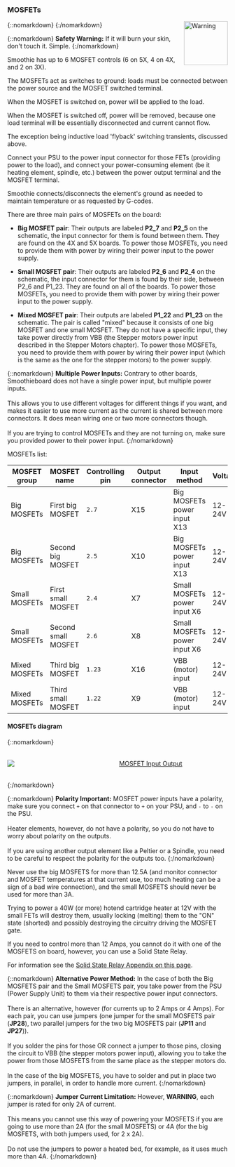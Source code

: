 ### MOSFETs

{::nomarkdown}
<a href="/images/temporary/mosfet-generic.jpg">
  <img src="/images/temporary/mosfet-generic.jpg" alt="Warning" style="width: 100px; height: 100px; float: right; margin-left: 1rem;"/>
</a>
{:/nomarkdown}

{::nomarkdown}
<sl-alert variant="warning" open>
  <sl-icon slot="icon" name="exclamation-triangle"></sl-icon>
  <strong>Safety Warning:</strong> If it will burn your skin, don't touch it. Simple.
</sl-alert>
{:/nomarkdown}

Smoothie has up to 6 MOSFET controls (6 on 5X, 4 on 4X, and 2 on 3X).

The MOSFETs act as switches to ground: loads must be connected between the power source and the MOSFET switched terminal.

When the MOSFET is switched on, power will be applied to the load.

When the MOSFET is switched off, power will be removed, because one load terminal will be essentially disconnected and current cannot flow.

The exception being inductive load 'flyback' switching transients, discussed above.

Connect your PSU to the power input connector for those FETs (providing power to the load), and connect your power-consuming element (be it heating element, spindle, etc.) between the power output terminal and the MOSFET terminal.

Smoothie connects/disconnects the element's ground as needed to maintain temperature or as requested by G-codes.

There are three main pairs of MOSFETs on the board:

- **Big MOSFET pair**: Their outputs are labeled **P2_7** and **P2_5** on the schematic, the input connector for them is found between them. They are found on the 4X and 5X boards. To power those MOSFETs, you need to provide them with power by wiring their power input to the power supply.

- **Small MOSFET pair**: Their outputs are labeled **P2_6** and **P2_4** on the schematic, the input connector for them is found by their side, between P2_6 and P1_23. They are found on all of the boards. To power those MOSFETs, you need to provide them with power by wiring their power input to the power supply.

- **Mixed MOSFET pair**: Their outputs are labeled **P1_22** and **P1_23** on the schematic. The pair is called "mixed" because it consists of one big MOSFET and one small MOSFET. They do not have a specific input, they take power directly from VBB (the Stepper motors power input described in the Stepper Motors chapter). To power those MOSFETs, you need to provide them with power by wiring their power input (which is the same as the one for the stepper motors) to the power supply.

{::nomarkdown}
<sl-alert variant="primary" open>
  <sl-icon slot="icon" name="lightbulb"></sl-icon>
  <strong>Multiple Power Inputs:</strong> Contrary to other boards, Smoothieboard does not have a single power input, but multiple power inputs.
  <br><br>
  This allows you to use different voltages for different things if you want, and makes it easier to use more current as the current is shared between more connectors. It does mean wiring one or two more connectors though.
  <br><br>
  If you are trying to control MOSFETs and they are not turning on, make sure you provided power to their power input.
</sl-alert>
{:/nomarkdown}

MOSFETs list:

| MOSFET group   | MOSFET name         | Controlling pin | Output connector | Input method                 | Voltage | Current    |
| -------------- | ------------------- | --------------- | ---------------- | ---------------------------- | ------- | ---------- |
| Big MOSFETs    | First big MOSFET    | `2.7`           | X15              | Big MOSFETs power input X13  | 12-24V  | 12.5A max  |
| Big MOSFETs    | Second big MOSFET   | `2.5`           | X10              | Big MOSFETs power input X13  | 12-24V  | 12.5A max  |
| Small MOSFETs  | First small MOSFET  | `2.4`           | X7               | Small MOSFETs power input X6 | 12-24V  | 3A max     |
| Small MOSFETs  | Second small MOSFET | `2.6`           | X8               | Small MOSFETs power input X6 | 12-24V  | 3A max     |
| Mixed MOSFETs  | Third big MOSFET    | `1.23`          | X16              | VBB (motor) input            | 12-24V  | 12.5A max  |
| Mixed MOSFETs  | Third small MOSFET  | `1.22`          | X9               | VBB (motor) input            | 12-24V  | 3A max     |

#### MOSFETs diagram

{::nomarkdown}
<div style="text-align: center; margin: 2rem 0;">
  <a href="/images/temporary/mosfet-generic.jpg">
    <img src="/images/temporary/mosfet-generic.jpg" alt="MOSFET Input Output" style="min-width: 640px; max-width: 100%; height: auto;"/>
  </a>
</div>
{:/nomarkdown}

{::nomarkdown}
<sl-alert variant="warning" open>
  <sl-icon slot="icon" name="exclamation-triangle"></sl-icon>
  <strong>Polarity Important:</strong> MOSFET power inputs have a polarity, make sure you connect <code>+</code> on that connector to <code>+</code> on your PSU, and <code>-</code> to <code>-</code> on the PSU.
  <br><br>
  Heater elements, however, do not have a polarity, so you do not have to worry about polarity on the outputs.
  <br><br>
  If you are using another output element like a Peltier or a Spindle, you need to be careful to respect the polarity for the outputs too.
</sl-alert>
{:/nomarkdown}

Never use the big MOSFETS for more than 12.5A (and monitor connector and MOSFET temperatures at that current use, too much heating can be a sign of a bad wire connection), and the small MOSFETS should never be used for more than 3A.

Trying to power a 40W (or more) hotend cartridge heater at 12V with the small FETs will destroy them, usually locking (melting) them to the "ON" state (shorted) and possibly destroying the circuitry driving the MOSFET gate.

If you need to control more than 12 Amps, you cannot do it with one of the MOSFETS on board, however, you can use a Solid State Relay.

For information see the [Solid State Relay Appendix on this page](general-appendixes#solidstaterelay).

{::nomarkdown}
<sl-alert variant="neutral" open>
  <sl-icon slot="icon" name="info-circle"></sl-icon>
  <strong>Alternative Power Method:</strong> In the case of both the Big MOSFETS pair and the Small MOSFETS pair, you take power from the PSU (Power Supply Unit) to them via their respective power input connectors.
  <br><br>
  There is an alternative, however (for currents up to 2 Amps or 4 Amps). For each pair, you can use jumpers (one jumper for the small MOSFETS pair (<strong>JP28</strong>), two parallel jumpers for the two big MOSFETS pair (<strong>JP11</strong> and <strong>JP27</strong>)).
  <br><br>
  If you solder the pins for those OR connect a jumper to those pins, closing the circuit to VBB (the stepper motors power input), allowing you to take the power from those MOSFETS from the same place as the stepper motors do.
  <br><br>
  In the case of the big MOSFETS, you have to solder and put in place two jumpers, in parallel, in order to handle more current.
</sl-alert>
{:/nomarkdown}

{::nomarkdown}
<sl-alert variant="warning" open>
  <sl-icon slot="icon" name="exclamation-triangle"></sl-icon>
  <strong>Jumper Current Limitation:</strong> However, <strong>WARNING</strong>, each jumper is rated for only 2A of current.
  <br><br>
  This means you cannot use this way of powering your MOSFETS if you are going to use more than 2A (for the small MOSFETS) or 4A (for the big MOSFETS, with both jumpers used, for 2 x 2A).
  <br><br>
  Do not use the jumpers to power a heated bed, for example, as it uses much more than 4A.
</sl-alert>
{:/nomarkdown}
